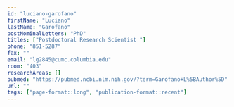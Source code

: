 ```yaml
---
id: "luciano-garofano"
firstName: "Luciano"
lastName: "Garofano"
postNominalLetters: "PhD"
titles: ["Postdoctoral Research Scientist "]
phone: "851-5287"
fax: ""
email: "lg2845@cumc.columbia.edu"
room: "403"
researchAreas: []
pubmed: "https://pubmed.ncbi.nlm.nih.gov/?term=Garofano+L%5BAuthor%5D"
url: ""
tags: ["page-format::long", "publication-format::recent"]
---
```


